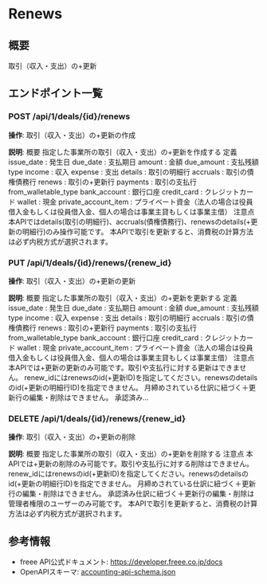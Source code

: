 # Renews

## 概要

取引（収入・支出）の+更新

## エンドポイント一覧

### POST /api/1/deals/{id}/renews

**操作**: 取引（収入・支出）の+更新の作成

**説明**: 概要 指定した事業所の取引（収入・支出）の+更新を作成する 定義 issue_date : 発生日 due_date : 支払期日 amount : 金額 due_amount : 支払残額 type income : 収入 expense : 支出 details : 取引の明細行 accruals : 取引の債権債務行 renews : 取引の+更新行 payments : 取引の支払行 from_walletable_type bank_account : 銀行口座 credit_card : クレジットカード wallet : 現金 private_account_item : プライベート資金（法人の場合は役員借入金もしくは役員借入金、個人の場合は事業主貸もしくは事業主借） 注意点 本APIではdetails(取引の明細行)、accruals(債権債務行)、renewsのdetails(+更新の明細行)のみ操作可能です。 本APIで取引を更新すると、消費税の計算方法は必ず内税方式が選択されます。

### PUT /api/1/deals/{id}/renews/{renew_id}

**操作**: 取引（収入・支出）の+更新の更新

**説明**: 概要 指定した事業所の取引（収入・支出）の+更新を更新する 定義 issue_date : 発生日 due_date : 支払期日 amount : 金額 due_amount : 支払残額 type income : 収入 expense : 支出 details : 取引の明細行 accruals : 取引の債権債務行 renews : 取引の+更新行 payments : 取引の支払行 from_walletable_type bank_account : 銀行口座 credit_card : クレジットカード wallet : 現金 private_account_item : プライベート資金（法人の場合は役員借入金もしくは役員借入金、個人の場合は事業主貸もしくは事業主借） 注意点 本APIでは+更新の更新のみ可能です。取引や支払行に対する更新はできません。 renew_idにはrenewsのid(+更新ID)を指定してください。renewsのdetailsのid(+更新の明細行ID)を指定できません。 月締めされている仕訳に紐づく＋更新行の編集・削除はできません。 承認済み...

### DELETE /api/1/deals/{id}/renews/{renew_id}

**操作**: 取引（収入・支出）の+更新の削除

**説明**: 概要 指定した事業所の取引（収入・支出）の+更新を削除する 注意点 本APIでは+更新の削除のみ可能です。取引や支払行に対する削除はできません。 renew_idにはrenewsのid(+更新ID)を指定してください。renewsのdetailsのid(+更新の明細行ID)を指定できません。 月締めされている仕訳に紐づく＋更新行の編集・削除はできません。 承認済み仕訳に紐づく＋更新行の編集・削除は管理者権限のユーザーのみ可能です。 本APIで取引を更新すると、消費税の計算方法は必ず内税方式が選択されます。



## 参考情報

- freee API公式ドキュメント: https://developer.freee.co.jp/docs
- OpenAPIスキーマ: [accounting-api-schema.json](../../openapi/accounting-api-schema.json)
